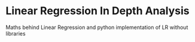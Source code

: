 # Linear Regression In Depth Analysis 
 Maths behind Linear Regression and python implementation of LR without libraries

